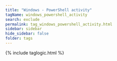 ```yaml
---
title: "Windows - PowerShell activity"
tagName: windows_powershell_activity
search: exclude
permalink: tag_windows_powershell_activity.html
sidebar: sidebar
hide_sidebar: false
folder: tags
---
```


{% include taglogic.html %}
